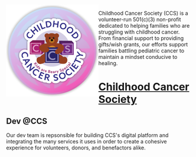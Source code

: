 <img align="left" width="250" height="250" src="https://raw.githubusercontent.com/ChildhoodCancerSociety/.github/main/assets/logo/ccs-dev-logo.png" />

Childhood Cancer Society (CCS) is a volunteer-run 501(c)(3) non-profit dedicated to helping families who are struggling with childhood cancer. From financial support to providing gifts/wish grants, our efforts support families battling pediatric cancer to maintain a mindset conducive to healing.

# [Childhood Cancer Society](https://www.childhoodcancersociety.org)

## Dev @CCS

Our dev team is repsonsible for building CCS's digital platform and integrating the many services it uses in order to create a cohesive experience for volunteers, donors, and benefactors alike.

